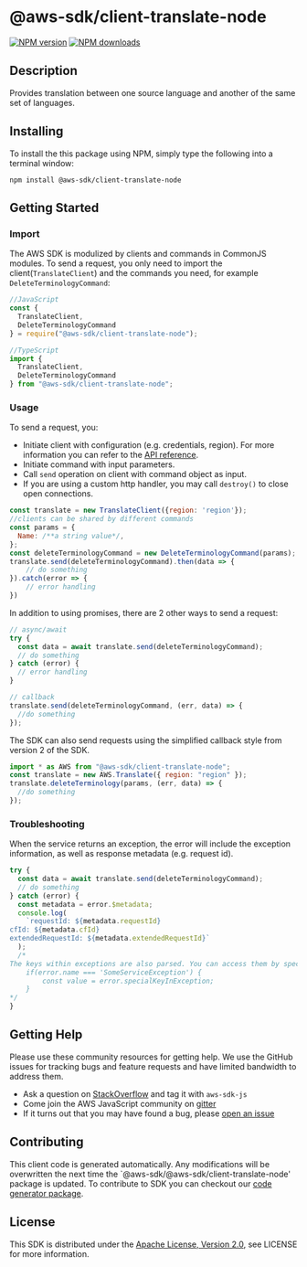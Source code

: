 # @aws-sdk/client-translate-node

[![NPM version](https://img.shields.io/npm/v/@aws-sdk/client-translate-node/preview.svg)](https://www.npmjs.com/package/@aws-sdk/client-translate-node)
[![NPM downloads](https://img.shields.io/npm/dm/@aws-sdk/client-translate-node.svg)](https://www.npmjs.com/package/@aws-sdk/client-translate-node)

## Description

<p>Provides translation between one source language and another of the same set of languages.</p>

## Installing

To install the this package using NPM, simply type the following into a terminal window:

```
npm install @aws-sdk/client-translate-node
```

## Getting Started

### Import

The AWS SDK is modulized by clients and commands in CommonJS modules. To send a request, you only need to import the client(`TranslateClient`) and the commands you need, for example `DeleteTerminologyCommand`:

```javascript
//JavaScript
const {
  TranslateClient,
  DeleteTerminologyCommand
} = require("@aws-sdk/client-translate-node");
```

```javascript
//TypeScript
import {
  TranslateClient,
  DeleteTerminologyCommand
} from "@aws-sdk/client-translate-node";
```

### Usage

To send a request, you:

- Initiate client with configuration (e.g. credentials, region). For more information you can refer to the [API reference][].
- Initiate command with input parameters.
- Call `send` operation on client with command object as input.
- If you are using a custom http handler, you may call `destroy()` to close open connections.

```javascript
const translate = new TranslateClient({region: 'region'});
//clients can be shared by different commands
const params = {
  Name: /**a string value*/,
};
const deleteTerminologyCommand = new DeleteTerminologyCommand(params);
translate.send(deleteTerminologyCommand).then(data => {
    // do something
}).catch(error => {
    // error handling
})
```

In addition to using promises, there are 2 other ways to send a request:

```javascript
// async/await
try {
  const data = await translate.send(deleteTerminologyCommand);
  // do something
} catch (error) {
  // error handling
}
```

```javascript
// callback
translate.send(deleteTerminologyCommand, (err, data) => {
  //do something
});
```

The SDK can also send requests using the simplified callback style from version 2 of the SDK.

```javascript
import * as AWS from "@aws-sdk/client-translate-node";
const translate = new AWS.Translate({ region: "region" });
translate.deleteTerminology(params, (err, data) => {
  //do something
});
```

### Troubleshooting

When the service returns an exception, the error will include the exception information, as well as response metadata (e.g. request id).

```javascript
try {
  const data = await translate.send(deleteTerminologyCommand);
  // do something
} catch (error) {
  const metadata = error.$metadata;
  console.log(
    `requestId: ${metadata.requestId}
cfId: ${metadata.cfId}
extendedRequestId: ${metadata.extendedRequestId}`
  );
  /*
The keys within exceptions are also parsed. You can access them by specifying exception names:
    if(error.name === 'SomeServiceException') {
        const value = error.specialKeyInException;
    }
*/
}
```

## Getting Help

Please use these community resources for getting help. We use the GitHub issues for tracking bugs and feature requests and have limited bandwidth to address them.

- Ask a question on [StackOverflow](https://stackoverflow.com/questions/tagged/aws-sdk-js) and tag it with `aws-sdk-js`
- Come join the AWS JavaScript community on [gitter](https://gitter.im/aws/aws-sdk-js-v3)
- If it turns out that you may have found a bug, please [open an issue](https://github.com/aws/aws-sdk-js-v3/issues)

## Contributing

This client code is generated automatically. Any modifications will be overwritten the next time the `@aws-sdk/@aws-sdk/client-translate-node' package is updated. To contribute to SDK you can checkout our [code generator package][].

## License

This SDK is distributed under the
[Apache License, Version 2.0](http://www.apache.org/licenses/LICENSE-2.0),
see LICENSE for more information.

[code generator package]: https://github.com/aws/aws-sdk-js-v3/tree/master/packages/service-types-generator
[api reference]: https://docs.aws.amazon.com/AWSJavaScriptSDK/latest/
